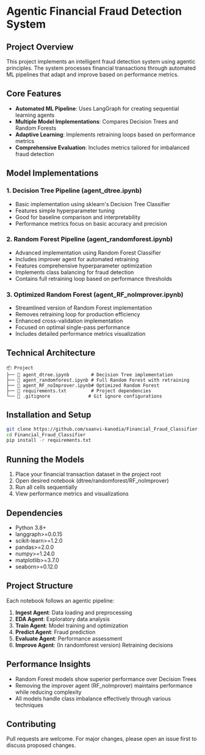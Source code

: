 # Agentic Financial Fraud Detection System

## Project Overview
This project implements an intelligent fraud detection system using agentic principles. The system processes financial transactions through automated ML pipelines that adapt and improve based on performance metrics.

## Core Features
- **Automated ML Pipeline**: Uses LangGraph for creating sequential learning agents
- **Multiple Model Implementations**: Compares Decision Trees and Random Forests
- **Adaptive Learning**: Implements retraining loops based on performance metrics
- **Comprehensive Evaluation**: Includes metrics tailored for imbalanced fraud detection

## Model Implementations

### 1. Decision Tree Pipeline (agent_dtree.ipynb)
- Basic implementation using sklearn's Decision Tree Classifier
- Features simple hyperparameter tuning
- Good for baseline comparison and interpretability
- Performance metrics focus on basic accuracy and precision

### 2. Random Forest Pipeline (agent_randomforest.ipynb)
- Advanced implementation using Random Forest Classifier
- Includes improver agent for automated retraining
- Features comprehensive hyperparameter optimization
- Implements class balancing for fraud detection
- Contains full retraining loop based on performance thresholds

### 3. Optimized Random Forest (agent_RF_noImprover.ipynb)
- Streamlined version of Random Forest implementation
- Removes retraining loop for production efficiency
- Enhanced cross-validation implementation
- Focused on optimal single-pass performance
- Includes detailed performance metrics visualization


## Technical Architecture
```
📦 Project
├── 📜 agent_dtree.ipynb        # Decision Tree implementation
├── 📜 agent_randomforest.ipynb # Full Random Forest with retraining
├── 📜 agent_RF_noImprover.ipynb# Optimized Random Forest
├── 📜 requirements.txt         # Project dependencies
└── 📜 .gitignore              # Git ignore configurations
```

## Installation and Setup
```bash
git clone https://github.com/saanvi-kanodia/Financial_Fraud_Classifier.git
cd Financial_Fraud_Classifier
pip install -r requirements.txt
```

## Running the Models
1. Place your financial transaction dataset in the project root
2. Open desired notebook (dtree/randomforest/RF_noImprover)
3. Run all cells sequentially
4. View performance metrics and visualizations

## Dependencies
- Python 3.8+
- langgraph>=0.0.15
- scikit-learn>=1.2.0
- pandas>=2.0.0
- numpy>=1.24.0
- matplotlib>=3.7.0
- seaborn>=0.12.0

## Project Structure
Each notebook follows an agentic pipeline:
1. **Ingest Agent**: Data loading and preprocessing
2. **EDA Agent**: Exploratory data analysis
3. **Train Agent**: Model training and optimization
4. **Predict Agent**: Fraud prediction
5. **Evaluate Agent**: Performance assessment
6. **Improve Agent**: (In randomforest version) Retraining decisions

## Performance Insights
- Random Forest models show superior performance over Decision Trees
- Removing the improver agent (RF_noImprover) maintains performance while reducing complexity
- All models handle class imbalance effectively through various techniques

## Contributing
Pull requests are welcome. For major changes, please open an issue first to discuss proposed changes.
